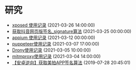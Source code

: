 # 研究
- [xposed 使用记录](../docs/app/xposed.md) (2021-03-26 14:00:00)
- [获取抖音网页版签名_signature算法](../docs/app/douyin-web.md) (2021-03-25 00:00:00)
- [appium 使用记录](../docs/app/appium.md) (2021-03-12 00:00:00)
- [puppeteer使用记录](../docs/app/puppeteer.md) (2021-03-07 17:00:00)
- [Drony使用记录](../docs/app/drony.md) (2021-03-05 10:00:00)
- [mitmproxy使用记录](../docs/app/mitmproxy.md) (2021-03-04 14:00:00)
- [【安卓逆向】获取美拍APP签名算法](../docs/study/android-reverse-meipai.md) (2019-07-28 20:45:01)
